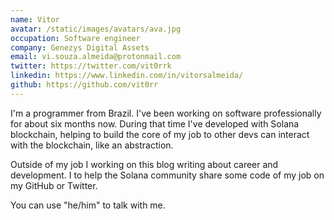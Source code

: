 ```yaml
---
name: Vitor
avatar: /static/images/avatars/ava.jpg
occupation: Software engineer
company: Genezys Digital Assets
email: vi.souza.almeida@protonmail.com
twitter: https://twitter.com/vit0rrk
linkedin: https://www.linkedin.com/in/vitorsalmeida/
github: https://github.com/vit0rr
---
```


I'm a programmer from Brazil. I've been working on software professionally for about six months now. During that time I've developed with Solana blockchain, helping to build the core of my job to other devs can interact with the blockchain, like an abstraction.

Outside of my job I working on this blog writing about career and development. I to help the Solana community share some code of my job on my GitHub or Twitter.

You can use "he/him" to talk with me.